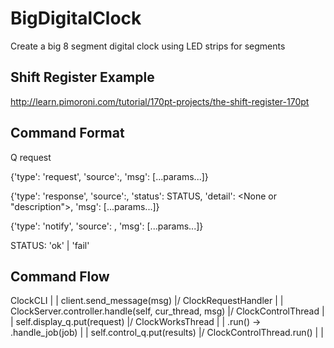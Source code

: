 # BigDigitalClock
Create a big 8 segment digital clock using LED strips for segments

## Shift Register Example
http://learn.pimoroni.com/tutorial/170pt-projects/the-shift-register-170pt

## Command Format ##

Q request

{'type': 'request', 'source':<handler thread>, 'msg': [...params...]}

{'type': 'response', 'source':<handler thread>, 'status': STATUS, 'detail': <None or "description">, 'msg': [...params...]}

{'type': 'notify', 'source': <None or handler thread>, 'msg': [...params...]}

STATUS: 'ok' | 'fail'

## Command Flow ##

ClockCLI
 |
 | client.send_message(msg)
\|/
ClockRequestHandler
 |
 | ClockServer.controller.handle(self, cur_thread, msg)
\|/
ClockControlThread
 |
 | self.display_q.put(request)
\|/
ClockWorksThread
 |
 | .run() -> .handle_job(job)
 |
 | self.control_q.put(results)
\|/
ClockControlThread.run()
 |
 | 